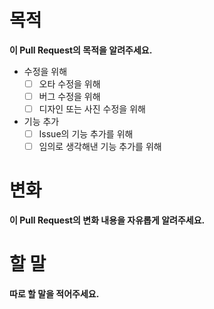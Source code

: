 # 목적
**이 Pull Request의 목적을 알려주세요.**

* 수정을 위해
  * [ ] 오타 수정을 위해
  * [ ] 버그 수정을 위해
  * [ ] 디자인 또는 사진 수정을 위해
* 기능 추가
  * [ ] Issue의 기능 추가를 위해
  * [ ] 임의로 생각해낸 기능 추가를 위해

# 변화
**이 Pull Request의 변화 내용을 자유롭게 알려주세요.**

# 할 말
**따로 할 말을 적어주세요.**
